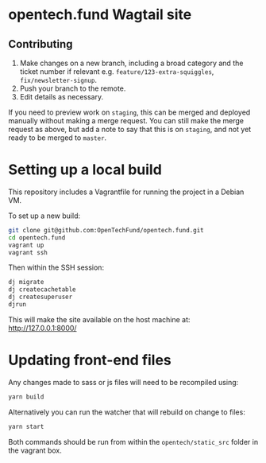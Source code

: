 opentech.fund Wagtail site
==================

## Contributing

1. Make changes on a new branch, including a broad category and the ticket number if relevant e.g. `feature/123-extra-squiggles`, `fix/newsletter-signup`.
1. Push your branch to the remote.
1. Edit details as necessary.



If you need to preview work on `staging`, this can be merged and deployed manually without making a merge request. You can still make the merge request as above, but add a note to say that this is on `staging`, and not yet ready to be merged to `master`.

# Setting up a local build

This repository includes a Vagrantfile for running the project in a Debian VM.

To set up a new build:

``` bash
git clone git@github.com:OpenTechFund/opentech.fund.git
cd opentech.fund
vagrant up
vagrant ssh
```

Then within the SSH session:

``` bash
dj migrate
dj createcachetable
dj createsuperuser
djrun
```

This will make the site available on the host machine at: http://127.0.0.1:8000/

# Updating front-end files

Any changes made to sass or js files will need to be recompiled using:

``` bash
yarn build
```

Alternatively you can run the watcher that will rebuild on change to files:

``` bash
yarn start
```

Both commands should be run from within the `opentech/static_src` folder in the vagrant box.
